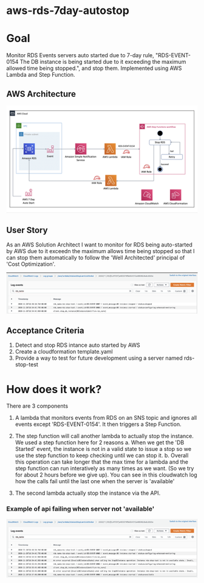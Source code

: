 # aws-rds-7day-autostop
# Goal
Monitor RDS Events servers auto started due to 7-day rule, "RDS-EVENT-0154 The DB instance is being started due to it exceeding the maximum allowed time being stopped.", and stop them. Implemented using AWS Lambda and Step Function.

## AWS Architecture
![Image of CloudWatch](https://github.com/jimzucker/aws-rds-7day-autostop/blob/main/images/aws_architecture.png)

## User Story
As an AWS Solution Architect I want to monitor for RDS being auto-started by AWS due to it exceedn the maximum allows time being stopped so that I can stop them automatically  to follow the 'Well Architected' principal of 'Cost Optimization'.

![Image of CloudWatch](https://github.com/jimzucker/aws-rds-7day-autostop/blob/main/images/cloudwatch_autostop.png)

## Acceptance Criteria
1. Detect and stop RDS intance auto started by AWS
2. Create a cloudformation template.yaml
3. Provide a way to test for future development using a server named rds-stop-test


# How does it work?
There are 3 components
1. A lambda that monitors events from RDS on an SNS topic and ignores all events except 'RDS-EVENT-0154'. It then triggers a Step Function.

2. The step function will call another lambda to actually stop the instance.  We used a step function here for 2 reasons
a. When we get the 'DB Started' event, the instance is not in a valid state to issue a stop so we use the step function to keep checking until we can stop it.
b. Overall this operation can take longer that the max time for a lambda and the step function can run interatively as many times as we want. (So we try for about 2 hours before we give up).  You can see in this cloudwatch log how the calls fail until the last one when the server is 'available'

3. The second lambda actually stop the instance via the API.


### Example of api failing when server not 'available'
![Image of CloudWatch](https://github.com/jimzucker/aws-rds-7day-autostop/blob/main/images/cloudwatch_not_avail.png)





